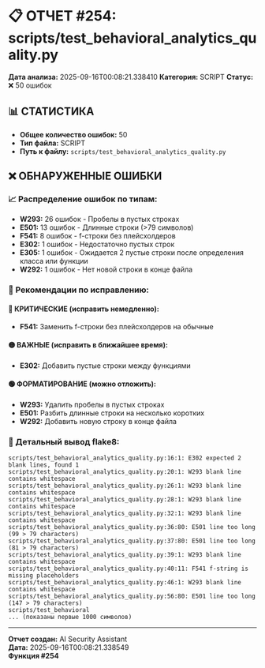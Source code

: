 # 📋 ОТЧЕТ #254: scripts/test_behavioral_analytics_quality.py

**Дата анализа:** 2025-09-16T00:08:21.338410
**Категория:** SCRIPT
**Статус:** ❌ 50 ошибок

## 📊 СТАТИСТИКА

- **Общее количество ошибок:** 50
- **Тип файла:** SCRIPT
- **Путь к файлу:** `scripts/test_behavioral_analytics_quality.py`

## ❌ ОБНАРУЖЕННЫЕ ОШИБКИ

### 📈 Распределение ошибок по типам:

- **W293:** 26 ошибок - Пробелы в пустых строках
- **E501:** 13 ошибок - Длинные строки (>79 символов)
- **F541:** 8 ошибок - f-строки без плейсхолдеров
- **E302:** 1 ошибок - Недостаточно пустых строк
- **E305:** 1 ошибок - Ожидается 2 пустые строки после определения класса или функции
- **W292:** 1 ошибок - Нет новой строки в конце файла

### 🎯 Рекомендации по исправлению:

#### 🔴 КРИТИЧЕСКИЕ (исправить немедленно):
- **F541:** Заменить f-строки без плейсхолдеров на обычные

#### 🟡 ВАЖНЫЕ (исправить в ближайшее время):
- **E302:** Добавить пустые строки между функциями

#### 🟢 ФОРМАТИРОВАНИЕ (можно отложить):
- **W293:** Удалить пробелы в пустых строках
- **E501:** Разбить длинные строки на несколько коротких
- **W292:** Добавить новую строку в конце файла

### 📝 Детальный вывод flake8:

```
scripts/test_behavioral_analytics_quality.py:16:1: E302 expected 2 blank lines, found 1
scripts/test_behavioral_analytics_quality.py:20:1: W293 blank line contains whitespace
scripts/test_behavioral_analytics_quality.py:26:1: W293 blank line contains whitespace
scripts/test_behavioral_analytics_quality.py:28:1: W293 blank line contains whitespace
scripts/test_behavioral_analytics_quality.py:32:1: W293 blank line contains whitespace
scripts/test_behavioral_analytics_quality.py:36:80: E501 line too long (99 > 79 characters)
scripts/test_behavioral_analytics_quality.py:37:80: E501 line too long (81 > 79 characters)
scripts/test_behavioral_analytics_quality.py:39:1: W293 blank line contains whitespace
scripts/test_behavioral_analytics_quality.py:40:11: F541 f-string is missing placeholders
scripts/test_behavioral_analytics_quality.py:46:1: W293 blank line contains whitespace
scripts/test_behavioral_analytics_quality.py:56:80: E501 line too long (147 > 79 characters)
scripts/test_behavioral
... (показаны первые 1000 символов)
```

---
**Отчет создан:** AI Security Assistant  
**Дата:** 2025-09-16T00:08:21.338549  
**Функция #254**
